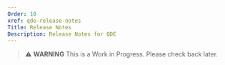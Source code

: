 ```yaml
---
Order: 10
xref: qde-release-notes
Title: Release Notes
Description: Release Notes for QDE
---
```


> :warning: **WARNING** This is a Work in Progress. Please check back later.